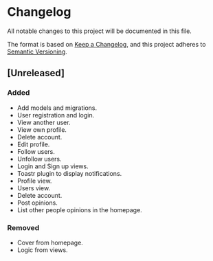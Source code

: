 # Changelog

All notable changes to this project will be documented in this file.

The format is based on [Keep a Changelog](https://keepachangelog.com/en/1.0.0/),
and this project adheres to [Semantic Versioning](https://semver.org/spec/v2.0.0.html).

## [Unreleased]

### Added

- Add models and migrations.
- User registration and login.
- View another user.
- View own profile.
- Delete account.
- Edit profile.
- Follow users.
- Unfollow users.
- Login and Sign up views.
- Toastr plugin to display notifications.
- Profile view.
- Users view.
- Delete account.
- Post opinions.
- List other people opinions in the homepage.

### Removed

- Cover from homepage.
- Logic from views.
